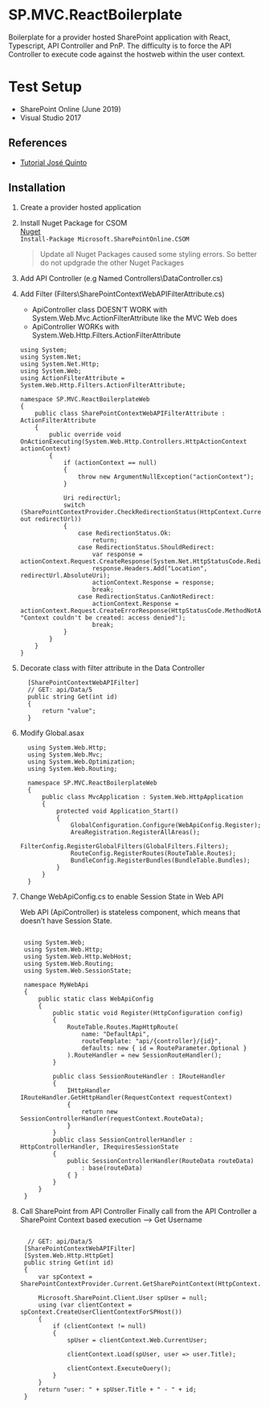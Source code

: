 # SP.MVC.ReactBoilerplate
Boilerplate for a provider hosted SharePoint application with React, Typescript, API Controller and PnP. The difficulty is to force the API Controller to execute code against the hostweb within the user context. 

# Test Setup
- SharePoint Online (June 2019)
- Visual Studio 2017

## References
- [Tutorial José Quinto](https://blog.josequinto.com/2016/09/05/how-to-provide-sharepointcontext-to-a-web-api-action-apicontroller-in-a-sharepoint-provider-hosted-app/)


## Installation
1. Create a provider hosted application
2. Install Nuget Package for CSOM</br>
   [Nuget](https://www.nuget.org/packages/Microsoft.SharePointOnline.CSOM)</br>
   `Install-Package Microsoft.SharePointOnline.CSOM`</br>
   
   > Update all Nuget Packages caused some styling errors. So better do not updgrade the other Nuget Packages

3. Add API Controller (e.g Named Controllers\DataController.cs)
4. Add Filter (Filters\SharePointContextWebAPIFilterAttribute.cs)

   - ApiController class DOESN’T WORK with System.Web.Mvc.ActionFilterAttribute like the MVC Web does
   - ApiController WORKs with System.Web.Http.Filters.ActionFilterAttribute
   
   ```CSharp  
   using System;
   using System.Net;
   using System.Net.Http;
   using System.Web;
   using ActionFilterAttribute = System.Web.Http.Filters.ActionFilterAttribute;

   namespace SP.MVC.ReactBoilerplateWeb
   {
       public class SharePointContextWebAPIFilterAttribute : ActionFilterAttribute
       {
           public override void OnActionExecuting(System.Web.Http.Controllers.HttpActionContext actionContext)
           {
               if (actionContext == null)
               {
                   throw new ArgumentNullException("actionContext");
               }

               Uri redirectUrl;
               switch (SharePointContextProvider.CheckRedirectionStatus(HttpContext.Current, out redirectUrl))
               {
                   case RedirectionStatus.Ok:
                       return;
                   case RedirectionStatus.ShouldRedirect:
                       var response = actionContext.Request.CreateResponse(System.Net.HttpStatusCode.Redirect);
                       response.Headers.Add("Location", redirectUrl.AbsoluteUri);
                       actionContext.Response = response;
                       break;
                   case RedirectionStatus.CanNotRedirect:
                       actionContext.Response = actionContext.Request.CreateErrorResponse(HttpStatusCode.MethodNotAllowed, "Context couldn't be created: access denied");
                       break;
               }
           }
       }
   }
   ```


5. Decorate class with filter attribute in the Data Controller

   ```CSharp        
     [SharePointContextWebAPIFilter]
     // GET: api/Data/5
     public string Get(int id)
     { 
         return "value";
     } 
   ```
   
 6. Modify Global.asax
 
    ```CSharp
      using System.Web.Http;
      using System.Web.Mvc;
      using System.Web.Optimization;
      using System.Web.Routing;

      namespace SP.MVC.ReactBoilerplateWeb
      {
          public class MvcApplication : System.Web.HttpApplication
          {
              protected void Application_Start()
              {
                  GlobalConfiguration.Configure(WebApiConfig.Register);
                  AreaRegistration.RegisterAllAreas();
                  FilterConfig.RegisterGlobalFilters(GlobalFilters.Filters);
                  RouteConfig.RegisterRoutes(RouteTable.Routes);
                  BundleConfig.RegisterBundles(BundleTable.Bundles);
              }
          }
      } 
    ```

 7. Change WebApiConfig.cs to enable Session State in Web API
 
    Web API (ApiController) is stateless component, which means that doesn’t have Session State.
   
     ```CSharp
     
      using System.Web;
      using System.Web.Http;
      using System.Web.Http.WebHost;
      using System.Web.Routing;
      using System.Web.SessionState;

      namespace MyWebApi
      {
          public static class WebApiConfig
          {
              public static void Register(HttpConfiguration config)
              {
                  RouteTable.Routes.MapHttpRoute(
                      name: "DefaultApi",
                      routeTemplate: "api/{controller}/{id}",
                      defaults: new { id = RouteParameter.Optional }
                  ).RouteHandler = new SessionRouteHandler();
              }

              public class SessionRouteHandler : IRouteHandler
              {
                  IHttpHandler IRouteHandler.GetHttpHandler(RequestContext requestContext)
                  {
                      return new SessionControllerHandler(requestContext.RouteData);
                  }
              }
              public class SessionControllerHandler : HttpControllerHandler, IRequiresSessionState
              {
                  public SessionControllerHandler(RouteData routeData)
                      : base(routeData)
                  { }
              }
          }
      }
     
     ```
     
 8. Call SharePoint from API Controller
 Finally call from the API Controller a SharePoint Context based execution --> Get Username
 
       ```CSharp
 
         // GET: api/Data/5
        [SharePointContextWebAPIFilter]
        [System.Web.Http.HttpGet]
        public string Get(int id)
        {
            var spContext = SharePointContextProvider.Current.GetSharePointContext(HttpContext.Current);

            Microsoft.SharePoint.Client.User spUser = null;
            using (var clientContext = spContext.CreateUserClientContextForSPHost())
            {
                if (clientContext != null)
                {
                    spUser = clientContext.Web.CurrentUser;

                    clientContext.Load(spUser, user => user.Title);

                    clientContext.ExecuteQuery();
                }
            }
            return "user: " + spUser.Title + " - " + id;
        }

 
      ```
